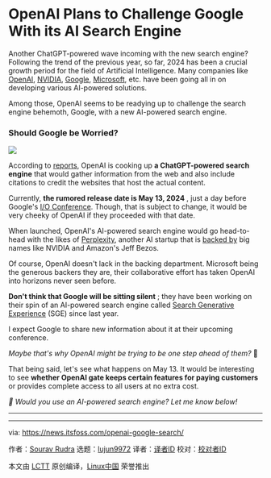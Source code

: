 [#]: subject: "OpenAI Plans to Challenge Google With its AI Search Engine"
[#]: via: "https://news.itsfoss.com/openai-google-search/"
[#]: author: "Sourav Rudra https://news.itsfoss.com/author/sourav/"
[#]: collector: "lujun9972/lctt-scripts-1705972010"
[#]: translator: " "
[#]: reviewer: " "
[#]: publisher: " "
[#]: url: " "

OpenAI Plans to Challenge Google With its AI Search Engine
======
Another ChatGPT-powered wave incoming with the new search engine?
Following the trend of the previous year, so far, 2024 has been a crucial growth period for the field of Artificial Intelligence. Many companies like [OpenAI][1], [NVIDIA][2], [Google][3], [Microsoft][4], etc. have been going all in on developing various AI-powered solutions.

Among those, OpenAI seems to be readying up to challenge the search engine behemoth, Google, with a new AI-powered search engine.

### Should Google be Worried?

![][5]

According to [reports][6], OpenAI is cooking up **a ChatGPT-powered search engine** that would gather information from the web and also include citations to credit the websites that host the actual content.

Currently, **the rumored release date is May 13, 2024** , just a day before Google's [I/O Conference][7]. Though, that is subject to change, it would be very cheeky of OpenAI if they proceeded with that date.

When launched, OpenAI's AI-powered search engine would go head-to-head with the likes of [Perplexity][8], another AI startup that is [backed by][9] big names like NVIDIA and Amazon's Jeff Bezos.

Of course, OpenAI doesn't lack in the backing department. Microsoft being the generous backers they are, their collaborative effort has taken OpenAI into horizons never seen before.

**Don't think that Google will be sitting silent** ; they have been working on their spin of an AI-powered search engine called [Search Generative Experience][10] (SGE) since last year.

I expect Google to share new information about it at their upcoming conference.

_Maybe that's why OpenAI might be trying to be one step ahead of them?_ 🤔

That being said, let's see what happens on May 13. It would be interesting to see **whether OpenAI gate keeps certain features for paying customers** or provides complete access to all users at no extra cost.

_💬 Would you use an AI-powered search engine? Let me know below!_

* * *

--------------------------------------------------------------------------------

via: https://news.itsfoss.com/openai-google-search/

作者：[Sourav Rudra][a]
选题：[lujun9972][b]
译者：[译者ID](https://github.com/译者ID)
校对：[校对者ID](https://github.com/校对者ID)

本文由 [LCTT](https://github.com/LCTT/TranslateProject) 原创编译，[Linux中国](https://linux.cn/) 荣誉推出

[a]: https://news.itsfoss.com/author/sourav/
[b]: https://github.com/lujun9972
[1]: https://openai.com/
[2]: https://www.nvidia.com/
[3]: https://www.google.com/
[4]: https://www.microsoft.com/
[5]: https://news.itsfoss.com/content/images/2024/05/openai-new-search-engine-tackle-google-1.png
[6]: https://www.reuters.com/technology/openai-plans-announce-google-search-competitor-monday-sources-say-2024-05-09/
[7]: https://io.google/2024/
[8]: https://www.perplexity.ai/
[9]: https://www.neowin.net/news/jeff-bezos-and-nvidia-just-gave-funding-to-ai-startup-perplexity/
[10]: https://blog.google/products/search/generative-ai-search/
